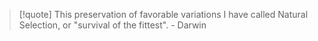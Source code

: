 > [!quote] This preservation of favorable variations I have called Natural Selection, or "survival of the fittest". - Darwin